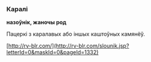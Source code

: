 ### Каралі
**назоўнік, жаночы род**

Пацеркі з каралавых або іншых каштоўных камянёў.

<a rel="author">[http://rv-blr.com/](http://rv-blr.com/slounik.jsp?letterId=0&maskId=0&pageId=1332)</a>
